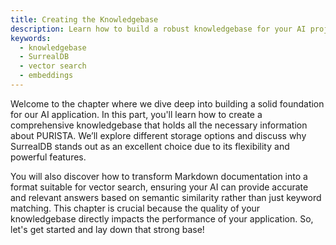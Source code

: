 ```yaml
---
title: Creating the Knowledgebase
description: Learn how to build a robust knowledgebase for your AI project by choosing the right storage solution and transforming documentation into searchable data.
keywords:
  - knowledgebase
  - SurrealDB
  - vector search
  - embeddings
---
```


Welcome to the chapter where we dive deep into building a solid foundation for our AI application. In this part, you'll learn how to create a comprehensive knowledgebase that holds all the necessary information about PURISTA. We’ll explore different storage options and discuss why SurrealDB stands out as an excellent choice due to its flexibility and powerful features.

You will also discover how to transform Markdown documentation into a format suitable for vector search, ensuring your AI can provide accurate and relevant answers based on semantic similarity rather than just keyword matching. This chapter is crucial because the quality of your knowledgebase directly impacts the performance of your application. So, let's get started and lay down that strong base!